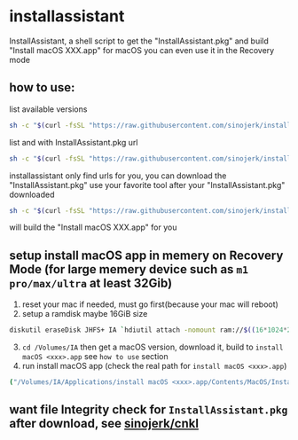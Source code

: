 # installassistant
InstallAssistant, a shell script to get the "InstallAssistant.pkg" and build "Install macOS XXX.app" for macOS you can even use it in the Recovery mode
## how to use:
list available versions
```sh
sh -c "$(curl -fsSL "https://raw.githubusercontent.com/sinojerk/installassistant/main/installassistant")"
```
list and with InstallAssistant.pkg url
```sh
sh -c "$(curl -fsSL "https://raw.githubusercontent.com/sinojerk/installassistant/main/installassistant")" -- -v
```
installassistant only find urls for you, you can download the "InstallAssistant.pkg" use your favorite tool
after your "InstallAssistant.pkg" downloaded
```sh
sh -c "$(curl -fsSL "https://raw.githubusercontent.com/sinojerk/installassistant/main/installassistant")" -- build <path to your InstallAssistant.pkg>
```
will build the "Install macOS XXX.app" for you

## setup install macOS app in memery on Recovery Mode (for large memery device such as `m1 pro/max/ultra` at least 32Gib)
1. reset your mac if needed, must go first(because your mac will reboot)
2. setup a ramdisk maybe 16GiB size
  ```sh 
  diskutil eraseDisk JHFS+ IA `hdiutil attach -nomount ram://$((16*1024*2048))`
  ```
3. `cd /Volumes/IA` then get a macOS version, download it, build to `install macOS <xxx>.app` see `how to use` section
4. run install macOS app (check the real path for `install macOS <xxx>.app`)
  ```sh
  ("/Volumes/IA/Applications/install macOS <xxx>.app/Contents/MacOS/InstallAssistant_springboard" &)
  ```

## want file Integrity check for `InstallAssistant.pkg` after download, see [sinojerk/cnkl](https://github.com/sinojerk/cnkl)

